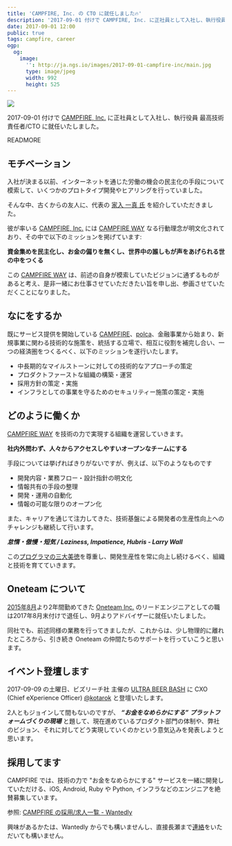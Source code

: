 ```yaml
---
title: 'CAMPFIRE, Inc. の CTO に就任しました🔥'
description: '2017-09-01 付けで CAMPFIRE, Inc. に正社員として入社し、執行役員 最高技術責任者/CTO に就任いたしました。'
date: 2017-09-01 12:00
public: true
tags: campfire, career
ogp:
  og:
    image:
      '': http://ja.ngs.io/images/2017-09-01-campfire-inc/main.jpg
      type: image/jpeg
      width: 992
      height: 525
---
```


![](2017-09-01-campfire-inc/main.jpg)

2017-09-01 付けで [CAMPFIRE, Inc.] に正社員として入社し、執行役員 最高技術責任者/CTO に就任いたしました。

READMORE

## モチベーション

入社が決まる以前、インターネットを通じた労働の機会の民主化の手段について模索して、いくつかのプロトタイプ開発やヒアリングを行っていました。

そんな中、古くからの友人に、代表の [家入 一真 氏] を紹介していただきました。

彼が率いる [CAMPFIRE, Inc.] には [CAMPFIRE WAY] なる行動理念が明文化されており、その中で以下のミッションを掲げています:

**資金集めを民主化し、お金の偏りを無くし、世界中の誰しもが声をあげられる世の中をつくる**

この [CAMPFIRE WAY] は、前述の自身が模索していたビジョンに通ずるものがあると考え、是非一緒にお仕事させていただきたい旨を申し出、参画させていただくことになりました。

## なにをするか

既にサービス提供を開始している [CAMPFIRE]、[polca]、金融事業から始まり、新規事業に関わる技術的な施策を、統括する立場で、相互に役割を補完し合い、一つの経済圏をつくるべく、以下のミッションを遂行いたします。

- 中長期的なマイルストーンに対しての技術的なアプローチの策定
- プロダクトファーストな組織の構築・運営
- 採用方針の策定・実施
- インフラとしての事業を守るためのセキュリティー施策の策定・実施

## どのように働くか

[CAMPFIRE WAY] を技術の力で実現する組織を運営していきます。

**社内外問わず、人々からアクセスしやすいオープンなチームにする**

手段については挙げればきりがないですが、例えば、以下のようなものです

- 開発内容・業務フロー・設計指針の明文化
- 情報共有の手段の整理
- 開発・運用の自動化
- 情報の可能な限りのオープン化

また、キャリアを通じて注力してきた、技術基盤による開発者の生産性向上へのチャレンジも継続して行います。

___怠惰・傲慢・短気 / Laziness, Impatience, Hubris - Larry Wall___

この[プログラマの三大美徳]を尊重し、開発生産性を常に向上し続けるべく、組織と技術を育てていきます。

## Oneteam について

[2015年8月]より2年間勤めてきた [Oneteam Inc.] のリードエンジニアとしての職は2017年8月末付けで退任し、9月よりアドバイザーに就任いたしました。

同社でも、前述同様の業務を行ってきましたが、これからは、少し物理的に離れたところから、引き続き Oneteam の仲間たちのサポートを行っていこうと思います。

## イベント登壇します

2017-09-09 の土曜日、ビズリーチ社 主催の [ULTRA BEER BASH] に CXO (Chief eXperience Officer) [@kotarok] と登壇いたします。

2人ともジョインして間もないのですが、 **_“お金をなめらかにする” プラットフォームづくりの現場_** と題して、現在進めているプロダクト部門の体制や、弊社のビジョン、それに対してどう実現していくのかという意気込みを発表しようと思います。

## 採用してます

CAMPFIRE では、技術の力で "お金をなめらかにする" サービスを一緒に開発していただける、iOS, Android, Ruby や Python, インフラなどのエンジニアを絶賛募集しています。

参照: [CAMPFIRE の採用/求人一覧 - Wantedly](https://www.wantedly.com/companies/campfirejp/projects)

興味があるかたは、Wantedly からでも構いませんし、直接長瀬まで[連絡]をいただいても構いません。

[CAMPFIRE, Inc.]: https://campfire.co.jp/
[CAMPFIRE]: https://camp-fire.jp/
[polca]: https://polca.jp/
[家入 一真 氏]: http://ieiri.net/
[2015年8月]: /2015/08/01/hello-oneteam/
[Oneteam Inc.]: https://one-team.com/ja/
[CAMPFIRE WAY]: https://mag.camp-fire.jp/19966/
[プログラマの三大美徳]: https://ja.wikipedia.org/wiki/%E3%83%97%E3%83%AD%E3%82%B0%E3%83%A9%E3%83%9E#.E3.83.97.E3.83.AD.E3.82.B0.E3.83.A9.E3.83.9E.E3.81.AE.E4.B8.89.E5.A4.A7.E7.BE.8E.E5.BE.B3
[連絡]: https://ja.ngs.io/about/#contact
[ULTRA BEER BASH]: https://ubb.jp/
[@kotarok]: http://kotarok.com/
